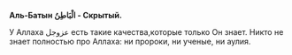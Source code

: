 **Аль-Батын الْبَاطِنُ - Скрытый.**

У Аллаха عزوجل есть такие качества,которые только Он знает.
Никто не знает полностью про Аллаха: ни пророки, ни ученые, ни аулия.